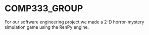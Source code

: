# COMP333_GROUP
For our software engineering project we made a 2-D horror-mystery simulation game using the RenPy engine.
